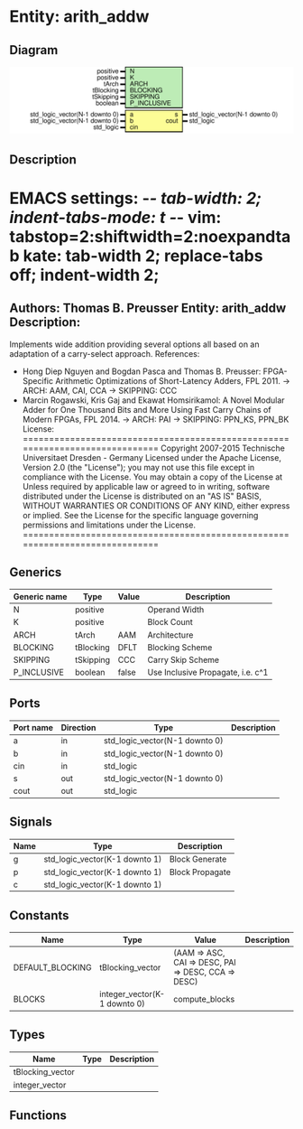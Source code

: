# Entity: arith_addw

## Diagram

![Diagram](arith_addw.svg "Diagram")
## Description

EMACS settings: -*-  tab-width: 2; indent-tabs-mode: t -*-
vim: tabstop=2:shiftwidth=2:noexpandtab
kate: tab-width 2; replace-tabs off; indent-width 2;
=============================================================================
Authors:					Thomas B. Preusser
Entity:					arith_addw
Description:
-------------------------------------
Implements wide addition providing several options all based
on an adaptation of a carry-select approach.
References:
* Hong Diep Nguyen and Bogdan Pasca and Thomas B. Preusser:
  FPGA-Specific Arithmetic Optimizations of Short-Latency Adders,
  FPL 2011.
  -> ARCH:     AAM, CAI, CCA
  -> SKIPPING: CCC
* Marcin Rogawski, Kris Gaj and Ekawat Homsirikamol:
  A Novel Modular Adder for One Thousand Bits and More
  Using Fast Carry Chains of Modern FPGAs, FPL 2014.
  -> ARCH:		 PAI
  -> SKIPPING: PPN_KS, PPN_BK
License:
=============================================================================
Copyright 2007-2015 Technische Universitaet Dresden - Germany
Licensed under the Apache License, Version 2.0 (the "License");
you may not use this file except in compliance with the License.
You may obtain a copy of the License at
Unless required by applicable law or agreed to in writing, software
distributed under the License is distributed on an "AS IS" BASIS,
WITHOUT WARRANTIES OR CONDITIONS OF ANY KIND, either express or implied.
See the License for the specific language governing permissions and
limitations under the License.
=============================================================================
## Generics

| Generic name | Type      | Value | Description                       |
| ------------ | --------- | ----- | --------------------------------- |
| N            | positive  |       | Operand Width                     |
| K            | positive  |       | Block Count                       |
| ARCH         | tArch     | AAM   | Architecture                      |
| BLOCKING     | tBlocking | DFLT  | Blocking Scheme                   |
| SKIPPING     | tSkipping | CCC   | Carry Skip Scheme                 |
| P_INCLUSIVE  | boolean   | false | Use Inclusive Propagate, i.e. c^1 |
## Ports

| Port name | Direction | Type                           | Description |
| --------- | --------- | ------------------------------ | ----------- |
| a         | in        | std_logic_vector(N-1 downto 0) |             |
| b         | in        | std_logic_vector(N-1 downto 0) |             |
| cin       | in        | std_logic                      |             |
| s         | out       | std_logic_vector(N-1 downto 0) |             |
| cout      | out       | std_logic                      |             |
## Signals

| Name | Type                           | Description     |
| ---- | ------------------------------ | --------------- |
| g    | std_logic_vector(K-1 downto 1) | Block Generate  |
| p    | std_logic_vector(K-1 downto 1) | Block Propagate |
| c    | std_logic_vector(K-1 downto 1) |                 |
## Constants

| Name             | Type                         | Value                                                | Description |
| ---------------- | ---------------------------- | ---------------------------------------------------- | ----------- |
| DEFAULT_BLOCKING | tBlocking_vector             |  (AAM => ASC, CAI => DESC, PAI => DESC, CCA => DESC) |             |
| BLOCKS           | integer_vector(K-1 downto 0) |  compute_blocks                                      |             |
## Types

| Name             | Type | Description |
| ---------------- | ---- | ----------- |
| tBlocking_vector |      |             |
| integer_vector   |      |             |
## Functions
